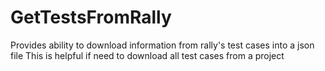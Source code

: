 # GetTestsFromRally

Provides ability to download information from rally's test cases into a json file
This is helpful if need to download all test cases from a project
